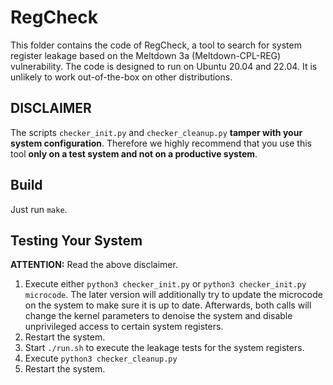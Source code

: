 # RegCheck

This folder contains the code of RegCheck, a tool to search for system register leakage based on the Meltdown 3a (Meltdown-CPL-REG) vulnerability.
The code is designed to run on Ubuntu 20.04 and 22.04. It is unlikely to work out-of-the-box on other distributions.

## DISCLAIMER
The scripts `checker_init.py` and `checker_cleanup.py` **tamper with your system configuration**.
Therefore we highly recommend that you use this tool **only on a test system and not on a productive system**.

## Build
Just run `make`.

## Testing Your System
**ATTENTION:** Read the above disclaimer.

1) Execute either `python3 checker_init.py` or `python3 checker_init.py microcode`. The later version will additionally try to update the microcode on the system to make sure it is up to date. Afterwards, both calls will change the kernel parameters to denoise the system and disable unprivileged access to certain system registers.
2) Restart the system.
3) Start `./run.sh` to execute the leakage tests for the system registers.
4) Execute `python3 checker_cleanup.py`
5) Restart the system.
